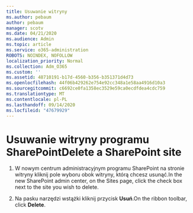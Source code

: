 ```yaml
---
title: Usuwanie witryny
ms.author: pebaum
author: pebaum
manager: scotv
ms.date: 04/21/2020
ms.audience: Admin
ms.topic: article
ms.service: o365-administration
ROBOTS: NOINDEX, NOFOLLOW
localization_priority: Normal
ms.collection: Adm_O365
ms.custom: ''
ms.assetid: 48710191-b17d-4560-b356-b351371d4d73
ms.openlocfilehash: 44f06b429262e754e92cc348a1e58aa4916d10a3
ms.sourcegitcommit: c6692ce0fa1358ec3529e59ca0ecdfdea4cdc759
ms.translationtype: MT
ms.contentlocale: pl-PL
ms.lasthandoff: 09/14/2020
ms.locfileid: "47679929"
---
```

# <a name="delete-a-sharepoint-site"></a><span data-ttu-id="1d0f9-102">Usuwanie witryny programu SharePoint</span><span class="sxs-lookup"><span data-stu-id="1d0f9-102">Delete a SharePoint site</span></span>

1. <span data-ttu-id="1d0f9-103">W nowym centrum administracyjnym programu SharePoint na stronie witryny kliknij pole wyboru obok witryny, którą chcesz usunąć.</span><span class="sxs-lookup"><span data-stu-id="1d0f9-103">In the new  SharePoint admin center, on the Sites page, click the check box next to the site you wish to delete.</span></span>
    
2. <span data-ttu-id="1d0f9-104">Na pasku narzędzi wstążki kliknij przycisk **Usuń**.</span><span class="sxs-lookup"><span data-stu-id="1d0f9-104">On the ribbon toolbar, click **Delete**.</span></span>
    

